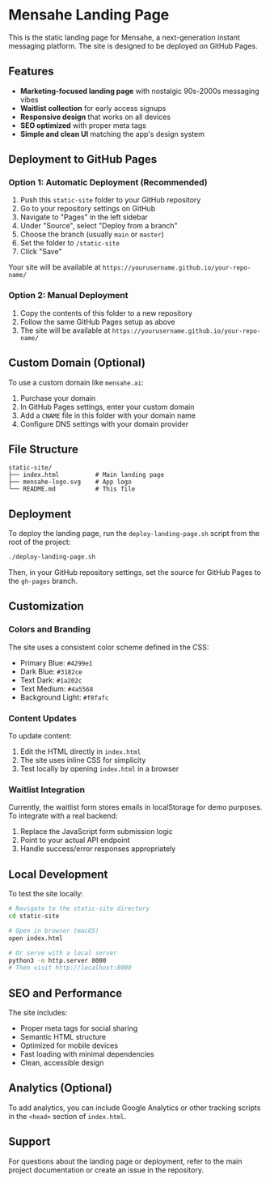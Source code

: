 # Mensahe Landing Page

This is the static landing page for Mensahe, a next-generation instant messaging platform. The site is designed to be deployed on GitHub Pages.

## Features

- **Marketing-focused landing page** with nostalgic 90s-2000s messaging vibes
- **Waitlist collection** for early access signups
- **Responsive design** that works on all devices
- **SEO optimized** with proper meta tags
- **Simple and clean UI** matching the app's design system

## Deployment to GitHub Pages

### Option 1: Automatic Deployment (Recommended)

1. Push this `static-site` folder to your GitHub repository
2. Go to your repository settings on GitHub
3. Navigate to "Pages" in the left sidebar
4. Under "Source", select "Deploy from a branch"
5. Choose the branch (usually `main` or `master`)
6. Set the folder to `/static-site`
7. Click "Save"

Your site will be available at `https://yourusername.github.io/your-repo-name/`

### Option 2: Manual Deployment

1. Copy the contents of this folder to a new repository
2. Follow the same GitHub Pages setup as above
3. The site will be available at `https://yourusername.github.io/your-repo-name/`

## Custom Domain (Optional)

To use a custom domain like `mensahe.ai`:

1. Purchase your domain
2. In GitHub Pages settings, enter your custom domain
3. Add a `CNAME` file in this folder with your domain name
4. Configure DNS settings with your domain provider

## File Structure

```
static-site/
├── index.html          # Main landing page
├── mensahe-logo.svg    # App logo
└── README.md           # This file
```

## Deployment

To deploy the landing page, run the `deploy-landing-page.sh` script from the root of the project:

```bash
./deploy-landing-page.sh
```

Then, in your GitHub repository settings, set the source for GitHub Pages to the `gh-pages` branch.

## Customization

### Colors and Branding
The site uses a consistent color scheme defined in the CSS:
- Primary Blue: `#4299e1`
- Dark Blue: `#3182ce`
- Text Dark: `#1a202c`
- Text Medium: `#4a5568`
- Background Light: `#f8fafc`

### Content Updates
To update content:
1. Edit the HTML directly in `index.html`
2. The site uses inline CSS for simplicity
3. Test locally by opening `index.html` in a browser

### Waitlist Integration
Currently, the waitlist form stores emails in localStorage for demo purposes. To integrate with a real backend:

1. Replace the JavaScript form submission logic
2. Point to your actual API endpoint
3. Handle success/error responses appropriately

## Local Development

To test the site locally:

```bash
# Navigate to the static-site directory
cd static-site

# Open in browser (macOS)
open index.html

# Or serve with a local server
python3 -m http.server 8000
# Then visit http://localhost:8000
```

## SEO and Performance

The site includes:
- Proper meta tags for social sharing
- Semantic HTML structure
- Optimized for mobile devices
- Fast loading with minimal dependencies
- Clean, accessible design

## Analytics (Optional)

To add analytics, you can include Google Analytics or other tracking scripts in the `<head>` section of `index.html`.

## Support

For questions about the landing page or deployment, refer to the main project documentation or create an issue in the repository. 